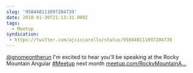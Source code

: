 ```yaml
---
slug: '958448111097204739'
date: 2018-01-30T21:13:31.000Z
tags:
  - Meetup
syndication:
 - https://twitter.com/ajciccarello/status/958448111097204739
---
```


[@gnomeontherun](https://twitter.com/gnomeontherun) I'm excited to hear you'll be speaking at the Rocky Mountain Angular [#Meetup](/posts/tags/Meetup) next month [meetup.com/RockyMountainA…](https://www.meetup.com/RockyMountainAngular/events/247125612/)
